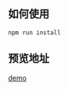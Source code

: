 ## 如何使用

```
npm run install
```

## 预览地址

[demo](https://dpyzo0o.github.io/ife-2018/zero-basis/day34-36/dist/index.html)